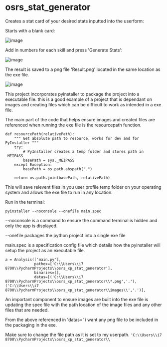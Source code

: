 # osrs_stat_generator

Creates a stat card of your desired stats inputted into the userform:

Starts with a blank card:

![image](https://user-images.githubusercontent.com/81003470/191150799-5ac85877-0e17-4f76-bfae-afaf0c13d726.png)

Add in numbers for each skill and press 'Generate Stats':

![image](https://user-images.githubusercontent.com/81003470/191150904-cf8a2410-17c1-4cd5-a878-c6f8160aac11.png)

The result is saved to a png file 'Result.png' located in the same location as the exe file.

![image](https://user-images.githubusercontent.com/81003470/191150984-e1a38e4e-0e50-4277-8150-5adeeb1f9f93.png)


This project incorporates pyinstaller to package the project into a executable file. this is a good example of a project that is dependant on images and creating files which can be difficult to work as intended in a exe file. 

The main part of the code that helps ensure images and created files are referenced when running the exe file is the resourcepath function.

```
def resourcePath(relativePath):
    """ Get absolute path to resource, works for dev and for PyInstaller """
    try:
        # PyInstaller creates a temp folder and stores path in _MEIPASS
        basePath = sys._MEIPASS
    except Exception:
        basePath = os.path.abspath(".")

    return os.path.join(basePath, relativePath)
```

This will save relevent files in you user profile temp folder on your operating system and allows the exe file to run in any location.
  
Run in the terminal: 
```
pyinstaller --noconsole --onefile main.spec
```
--noconsole is a command to ensure the command terminal is hidden and only the app is displayed.

--onefile packages the python project into a single exe file

main.spec is a specification config file which details how the pyinstaller will setup the project as an executable file.

```
a = Analysis(['main.py'],
             pathex=['C:\\Users\\i7 8700\\PycharmProjects\\osrs_xp_stat_generator'],
             binaries=[],
             datas=[('C:\\Users\\i7 8700\\PycharmProjects\\osrs_xp_stat_generator\\*.png','.'),('C:\\Users\\i7 8700\\PycharmProjects\\osrs_xp_stat_generator\\images\\','.')],
```

An important component to ensure images are built into the exe file is updating the spec file with the path location of the image files and any other files that are needed. 

From the above referenced in 'datas=' i want any png file to be included in the packaging in the exe. 

Make sure to change the file path as it is set to my userpath. ``` 'C:\\Users\\i7 8700\\PycharmProjects\\osrs_xp_stat_generator\\ ```
